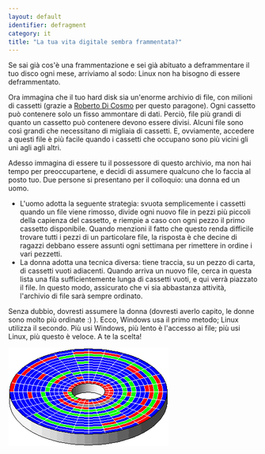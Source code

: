 ```yaml
---
layout: default
identifier: defragment
category: it
title: "La tua vita digitale sembra frammentata?"
---
```


Se sai già cos'è una frammentazione e sei già abituato a deframmentare 
il tuo disco ogni mese, arriviamo al sodo: Linux non ha bisogno di essere 
deframmentato.

Ora immagina che il tuo hard disk sia un'enorme archivio di file, 
con milioni di cassetti (grazie a <a href="http://www.pps.jussieu.fr/~dicosmo/">Roberto Di Cosmo</a> per questo paragone). 
Ogni cassetto può contenere solo un fisso ammontare di dati. Perciò, file 
più grandi di quanto un cassetto può contenere devono essere divisi. Alcuni 
file sono così grandi che necessitano di migliaia di cassetti. E, ovviamente, 
accedere a questi file è più facile quando i cassetti che occupano sono più 
vicini gli uni agli agli altri.

Adesso immagina di essere tu il possessore di questo archivio, ma non hai 
tempo per preoccupartene, e decidi di assumere qualcuno che lo faccia al posto 
tuo. Due persone si presentano per il colloquio: una donna ed un uomo.

<ul>

<li>L'uomo adotta la seguente strategia: svuota semplicemente i cassetti 
quando un file viene rimosso, divide ogni nuovo file in pezzi più piccoli della 
capienza del cassetto, e riempie a caso con ogni pezzo il primo cassetto disponibile. 
Quando menzioni il fatto che questo renda difficile trovare tutti i pezzi di un 
particolare file, la risposta è che decine di ragazzi debbano essere assunti ogni 
settimana per rimettere in ordine i vari pezzetti.</li>

<li>La donna adotta una tecnica diversa: tiene traccia, su un pezzo di carta, 
di cassetti vuoti adiacenti. Quando arriva un nuovo file, cerca in questa lista 
una fila sufficientemente lunga di cassetti vuoti, e qui verrà piazzato il file. 
In questo modo, assicurato che vi sia abbastanza attività, l'archivio di file 
sarà sempre ordinato.</li>

</ul>

Senza dubbio, dovresti assumere la donna (dovresti averlo capito, le donne 
sono molto più ordinate :) ). Ecco, Windows usa il primo metodo; Linux utilizza 
il secondo. Più usi Windows, più lento è l'accesso ai file; più usi Linux, più 
questo è veloce. A te la scelta!

<img src="/img/defragment.png" />




